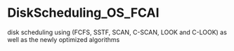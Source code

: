 # DiskScheduling_OS_FCAI
disk scheduling using (FCFS, SSTF, SCAN, C-SCAN, LOOK and C-LOOK) as well as the newly optimized algorithms
